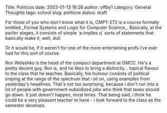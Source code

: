 Title: Politicos
date: 2003-01-13 16:26
author: offby1
category: General Thoughts
tags: school
slug: politicos
status: draft

For those of you who don\'t know what it is, CMPT-272 is a course formally entitled \_Formal Systems and Logic for Computer Science\_. Basically, at the earlier stages, it consists of simple \`p implies q\` sorts of statements that basically make it, well, dull.

Or it would be, if it weren\'t for one of the more entertaining profs i\'ve ever had for this sort of course.

Ron Weleshko is the head of the compsci department at GMCC. He\'s a pretty decent guy, Ron is, and he likes to bring a distinctly\... topical flavour to the class that he teaches. Basically, his humour consists of political sniping at the range of the spectrum that i sit on, using examples from yesterday\'s headlines. That\'s not too surprising, because i don\'t run into a lot of people with government-subsidized jobs who think that taxes should go down. It just doesn\'t happen, most times. That being said, i think he could be a very pleasant teacher to have - i look forward to the class as the semester develops.
